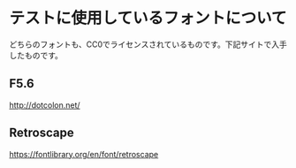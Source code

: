 # テストに使用しているフォントについて

どちらのフォントも、CC0でライセンスされているものです。下記サイトで入手したものです。

## F5.6
http://dotcolon.net/

## Retroscape
https://fontlibrary.org/en/font/retroscape